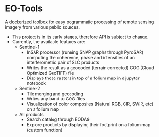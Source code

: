 # EO-Tools

A dockerized toolbox for easy pogrammatic processing of remote sensing imagery from various public sources.

- This project is in its early stages, therefore API is subject to change. 
- Currently, the available features are:
    - Sentinel-1
        - InSAR processor (running SNAP graphs through PyroSAR) computing the coherence, phase and intensities of an interferometric pair of SLC products
        - Writes the result as a geocoded (terrain corrected) COG (Cloud Optimized GeoTIFF) file
        - Displays these rasters in top of a folium map in a jupyter notebook
    - Sentinel-2
        - Tile merging and geocoding
        - Writes any band to COG files
        - Visualization of color composites (Natural RGB, CIR, SWIR, etc) on a folium map
    - All products
        - Search catalog through EODAG
        - Explore products by displaying their footprint on a folium map (custom function)